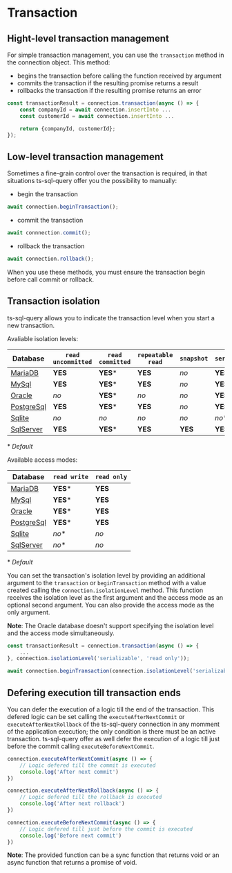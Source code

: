 # Transaction

## Hight-level transaction management

For simple transaction management, you can use the `transaction` method in the connection object. This method:

- begins the transaction before calling the function received by argument
- commits the transaction if the resulting promise returns a result
- rollbacks the transaction if the resulting promise returns an error

```ts
const transactionResult = connection.transaction(async () => {
    const companyId = await connection.insertInto ...
    const customerId = await connection.insertInto ...

    return {companyId, customerId};
});
```

## Low-level transaction management

Sometimes a fine-grain control over the transaction is required, in that situations ts-sql-query offer you the possibility to manually:

- begin the transaction

```ts
await connection.beginTransaction();
```

- commit the transaction

```ts
await connnection.commit();
```

- rollback the transaction

```ts
await connection.rollback();
```

When you use these methods, you must ensure the transaction begin before call commit or rollback.

## Transaction isolation

ts-sql-query allows you to indicate the transaction level when you start a new transaction.

Avaliable isolation levels:

| **Database**                                                                                                     | `read uncommitted` | `read committed` | `repeatable read` | `snapshot` | `serializable` |
| ---------------------------------------------------------------------------------------------------------------- | ------------------ | ---------------- | ----------------- | ---------- | -------------- |
| [MariaDB](https://mariadb.com/kb/en/set-transaction/#isolation-levels)                                           | **YES**            | **YES**\*        | **YES**           | _no_       | **YES**        |
| [MySql](https://dev.mysql.com/doc/refman/8.0/en/innodb-transaction-isolation-levels.html)                        | **YES**            | **YES**\*        | **YES**           | _no_       | **YES**        |
| [Oracle](https://docs.oracle.com/en/database/oracle/oracle-database/23/sqlrf/SET-TRANSACTION.html)               | _no_               | **YES**\*        | _no_              | _no_       | **YES**        |
| [PostgreSql](https://www.postgresql.org/docs/16/transaction-iso.html)                                            | **YES**            | **YES**\*        | **YES**           | _no_       | **YES**        |
| [Sqlite](https://www.sqlite.org/isolation.html)                                                                  | _no_               | _no_             | _no_              | _no_       | _no_\*         |
| [SqlServer](https://learn.microsoft.com/en-us/sql/t-sql/statements/set-transaction-isolation-level-transact-sql) | **YES**            | **YES**\*        | **YES**           | **YES**    | **YES**        |

\* _Default_

Available access modes:

| **Database**                                                                                                     | `read write` | `read only` |
| ---------------------------------------------------------------------------------------------------------------- | ------------ | ----------- |
| [MariaDB](https://mariadb.com/kb/en/start-transaction/#access-mode)                                              | **YES**\*    | **YES**     |
| [MySql](https://dev.mysql.com/doc/refman/8.0/en/set-transaction.html)                                            | **YES**\*    | **YES**     |
| [Oracle](https://docs.oracle.com/en/database/oracle/oracle-database/23/sqlrf/SET-TRANSACTION.html)               | **YES**\*    | **YES**     |
| [PostgreSql](https://www.postgresql.org/docs/16/transaction-iso.html)                                            | **YES**\*    | **YES**     |
| [Sqlite](https://www.sqlite.org/lang_transaction.html)                                                           | _no_\*       | _no_        |
| [SqlServer](https://learn.microsoft.com/en-us/sql/t-sql/statements/set-transaction-isolation-level-transact-sql) | _no_\*       | _no_        |

\* _Default_

You can set the transaction's isolation level by providing an additional argument to the `transaction` or `beginTransaction` method with a value created calling the `connection.isolationLevel` method. This function receives the isolation level as the first argument and the access mode as an optional second argument. You can also provide the access mode as the only argument. 

**Note**: The Oracle database doesn't support specifying the isolation level and the access mode simultaneously.

```ts
const transactionResult = connection.transaction(async () => {
    ...
}, connection.isolationLevel('serializable', 'read only'));
```

```ts
await connection.beginTransaction(connection.isolationLevel('serializable', 'read only'));
```

## Defering execution till transaction ends

You can defer the execution of a logic till the end of the transaction. This defered logic can be set calling the `executeAfterNextCommit` or `executeAfterNextRollback` of the ts-sql-query connection in any momment of the application execution; the only condition is there must be an active transaction. ts-sql-query offer as well defer the execution of a logic till just before the commit calling `executeBeforeNextCommit`.

```ts
connection.executeAfterNextCommit(async () => {
    // Logic defered till the commit is executed
    console.log('After next commit')
})

connection.executeAfterNextRollback(async () => {
    // Logic defered till the rollback is executed
    console.log('After next rollback')
})

connection.executeBeforeNextCommit(async () => {
    // Logic defered till just before the commit is executed
    console.log('Before next commit')
})
```

**Note**: The provided function can be a sync function that returns void or an async function that returns a promise of void.